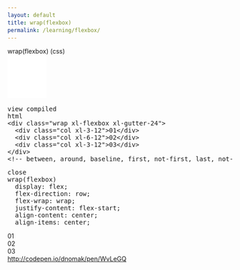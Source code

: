 ```yaml
---
layout: default
title: wrap(flexbox)
permalink: /learning/flexbox/
---
```


<div id="css">
  <div class="dn-browser">
    <div class="dn-browser-header">
      <div class="dn-browser-button">
        <div class="wrap xl-auto">
          <div class="col"><div class="dn-browser-button__circle"></div></div>
          <div class="col"><div class="dn-browser-button__circle"></div></div>
          <div class="col"><div class="dn-browser-button__circle"></div></div>
        </div>
      </div>
      <div class="dn-style--title">
        wrap(<span>flexbox</span>) (css)
      </div>
      <a href="/" class="dn-logo"><img src="/img/flexiblegs-logo-white.png" alt=""></a>
    </div>
    <div class="dn-browser-body">
      <div class="dn-browser-body__pre">
        <pre class="is-not-compiled"><div class="dn-tag dn-tag--gray dn-tag--top dn-tag--button">view compiled</div><div class="dn-tag dn-tag--gray dn-tag--bottom">html</div><!--
          -->&lt;div class="wrap <span>xl-flexbox</span> xl-gutter-24"&gt;<br/><!--
          -->  &lt;div class="col xl-3-12"&gt;01&lt;/div&gt;<br/><!--
          -->  &lt;div class="col xl-6-12"&gt;02&lt;/div&gt;<br/><!--
          -->  &lt;div class="col xl-3-12"&gt;03&lt;/div&gt;<br/><!--
          -->&lt;/div&gt;<!--
          --><div class="comment">&lt;!-- between, around, baseline, first, not-first, last, not-last, reverse, not-reverse --&gt;</div><!--
        --></pre>
        <pre class="is-compiled"><div class="dn-tag dn-tag--black dn-tag--top dn-tag--button">close</div><!--
          --><span>wrap(flexbox)</span><br/><!--
          -->  display: flex;<br/><!--
          -->  flex-direction: row;<br/><!--
          -->  flex-wrap: wrap;<br/><!--
          -->  justify-content: flex-start;<br/><!--
          -->  align-content: center;<br/><!--
          -->  align-items: center;<br/><!--
        --></pre>
      </div>
      <div class="dn-browser-body__item">
        <div class="wrap xl-flexbox xl-gutter-24 dn-style--wrap">
          <div class="col xl-3-12"><div class="dn-style--col">01</div></div>
          <div class="col xl-6-12"><div class="dn-style--col">02</div></div>
          <div class="col xl-3-12"><div class="dn-style--col">03</div></div>
        </div>
      </div>
      <div class="dn-browser-footer">
        <div class="wrap xl-gutter-24 xl-outside-24 xl-right xl-auto">
          <div class="col">
            <a href="http://codepen.io/dnomak/pen/WvLeGQ?editors=110" class="dn-button dn-button--link dn-button--right">
              http://codepen.io/dnomak/pen/WvLeGQ
            </a>
          </div>
        </div>
      </div>
    </div>
  </div>
</div>
